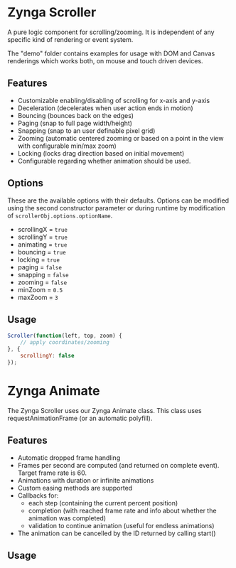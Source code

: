 Zynga Scroller
==============

A pure logic component for scrolling/zooming. It is independent of any specific kind of rendering or event system. 

The "demo" folder contains examples for usage with DOM and Canvas renderings which works both, on mouse and touch driven devices.

Features
--------

* Customizable enabling/disabling of scrolling for x-axis and y-axis
* Deceleration (decelerates when user action ends in motion)
* Bouncing (bounces back on the edges)
* Paging (snap to full page width/height)
* Snapping (snap to an user definable pixel grid)
* Zooming (automatic centered zooming or based on a point in the view with configurable min/max zoom)
* Locking (locks drag direction based on initial movement)
* Configurable regarding whether animation should be used.

Options
-------

These are the available options with their defaults. Options can be modified using the second constructor parameter or during runtime by modification of `scrollerObj.options.optionName`.

* scrollingX = `true`
* scrollingY = `true`
* animating = `true`
* bouncing = `true`
* locking = `true`
* paging = `false`
* snapping = `false`
* zooming = `false`
* minZoom = `0.5`
* maxZoom = `3`

Usage
-----

```js
Scroller(function(left, top, zoom) {
	// apply coordinates/zooming
}, {
	scrollingY: false
});
```



Zynga Animate
=============

The Zynga Scroller uses our Zynga Animate class. This class uses requestAnimationFrame (or an automatic polyfill).

Features
--------
 
* Automatic dropped frame handling
* Frames per second are computed (and returned on complete event). Target frame rate is 60.
* Animations with duration or infinite animations
* Custom easing methods are supported
* Callbacks for:
  * each step (containing the current percent position)
  * completion (with reached frame rate and info about whether the animation was completed)
  * validation to continue animation (useful for endless animations)
* The animation can be cancelled by the ID returned by calling start()

Usage
-----


